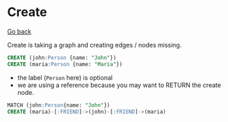 # Create

[Go back](..)

Create is taking a graph and creating
edges / nodes missing.

```sql
CREATE (john:Person {name: "John"})
CREATE (maria:Person {name: "Maria"})
```

* the label (`Person` here) is optional
* we are using a reference because you may want
  to RETURN the create node.

```sql
MATCH (john:Person{name: "John"})
CREATE (maria)-[:FRIEND]->(john)-[:FRIEND]->(maria)
```